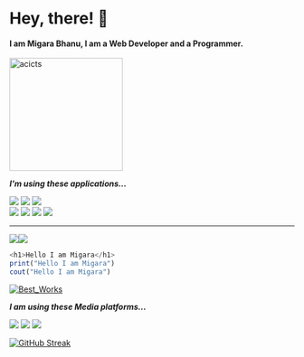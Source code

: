 # Hey, there! 🚀
**I am Migara Bhanu, I am a Web Developer and a Programmer.**
<br>
<br>
<img src="https://acicts.github.io/acicts18.github.io/assets/img/AC_ACICTS_1.png" alt="acicts" width="200" />


***I'm using these applications...***

![](https://img.shields.io/badge/OS-LinuxElementary-informational?style=flat&logo=Linux&logoColor=white&color=8d81c2)  ![](https://img.shields.io/badge/Editor-SublimeText-informational?style=flat&logo=SublimeText&logoColor=white&color=orange) ![](https://img.shields.io/badge/Editor-PyCharm-informational?style=flat&logo=pycharm&logoColor=white&color=blue)
<br>
![](https://img.shields.io/badge/Code-Ruby-informational?style=flat&logo=Ruby&logoColor=white&color=f21279)
![](https://img.shields.io/badge/Code-Python-informational?style=flat&logo=python&logoColor=white&color=356a97)
![](https://img.shields.io/badge/Code-JavaScript-informational?style=flat&logo=javascript&logoColor=white&color=e9db4c)  ![](https://img.shields.io/badge/RTE-NodeJS-informational?style=flat&logo=RTE&logoColor=white&color=2bbc8a)

***

<img src="https://img.shields.io/badge/CoFounder%20of%20HammerdixLK-gray.svg?colorA=655BE1&colorB=red&style=for-the-badge"/><img src="https://img.shields.io/badge/Member%20of%20ACICTS%20-gray.svg?colorA=655BE1&colorB=4F44D6&style=for-the-badge"/>


```JavaScript
<h1>Hello I am Migara</h1>
print("Hello I am Migara")
cout("Hello I am Migara")
```

[![Best_Works ](https://github-readme-stats.vercel.app/api/top-langs/?username=migarabhanu&theme=dracula)](https://github.com/migarabhanu)

***I am using these Media platforms...***

![](https://img.shields.io/badge/YouTube-informational?style=flat&logo=Youtube&logoColor=white&color=red) ![](https://img.shields.io/badge/GitHub-informational?style=flat&logo=GitHUb&logoColor=white&color=8d81c2) ![](https://img.shields.io/badge/Discord-informational?style=flat&logo=Discord&logoColor=white&color=blue)

[![GitHub Streak](http://github-readme-streak-stats.herokuapp.com?user=migarabhanu&theme=dracula)](https://git.io/streak-stats)



